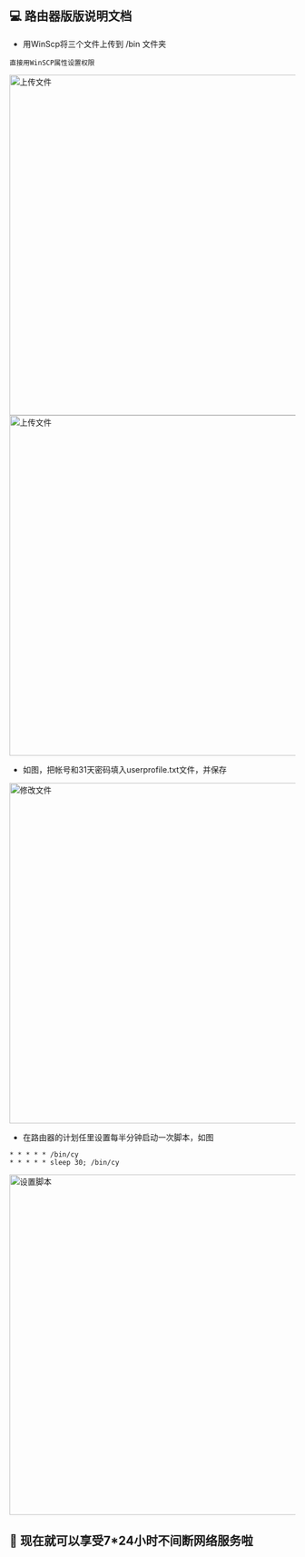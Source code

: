 ## 💻 路由器版版说明文档

- 用WinScp将三个文件上传到 /bin 文件夹


```
直接用WinSCP属性设置权限
```


<img width="600" alt="上传文件" src="https://github.com/dapaoxixixi/feiyoung/blob/main/Image/s1.png">

<img width="600" alt="上传文件" src="https://github.com/dapaoxixixi/feiyoung/blob/main/Image/2.png">


- 如图，把帐号和31天密码填入userprofile.txt文件，并保存


<img width="600" alt="修改文件" src="https://github.com/dapaoxixixi/feiyoung/blob/main/Image/4.png">


- 在路由器的计划任里设置每半分钟启动一次脚本，如图


```
* * * * * /bin/cy
* * * * * sleep 30; /bin/cy
```


<img width="600" alt="设置脚本" src="github.com/dapaoxixixi/feiyoung/blob/main/Image/3.png">


## 👏 现在就可以享受7*24小时不间断网络服务啦

